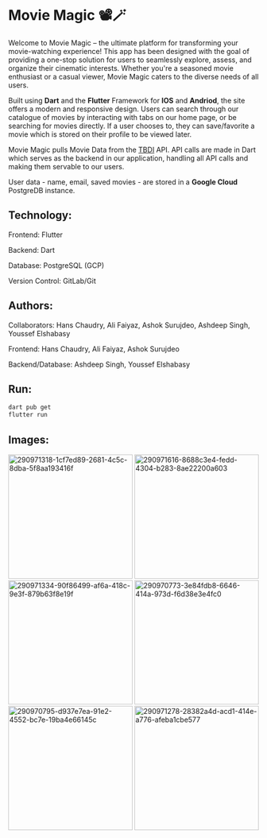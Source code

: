 # Movie Magic 📽🪄

Welcome to Movie Magic – the ultimate platform for transforming your movie-watching experience! This app has been designed with the goal of providing a one-stop solution for users to seamlessly explore, assess, and organize their cinematic interests. Whether you're a seasoned movie enthusiast or a casual viewer, Movie Magic caters to the diverse needs of all users.

Built using **Dart** and the **Flutter** Framework for **IOS** and **Andriod**, the site offers a modern and responsive design. Users can search through our catalogue of movies by interacting with tabs on our home page, or be searching for movies directly. If a user chooses to, they can save/favorite a movie which is stored on their profile to be viewed later. 

Movie Magic pulls Movie Data from the [TBDI](https://www.themoviedb.org/?language=en-US) API. API calls are made in Dart which serves as the backend in our application, handling all API calls and making them servable to our users. 

User data - name, email, saved movies - are stored in a **Google Cloud** PostgreDB instance. 

## Technology:
Frontend: Flutter

Backend: Dart

Database: PostgreSQL (GCP)

Version Control: GitLab/Git

## Authors: 

Collaborators: Hans Chaudry, Ali Faiyaz, Ashok Surujdeo, Ashdeep Singh, Youssef Elshabasy

Frontend: Hans Chaudry, Ali Faiyaz, Ashok Surujdeo

Backend/Database: Ashdeep Singh, Youssef Elshabasy

## Run:

```bash
dart pub get
flutter run
```

## Images: 
<img width="250" alt="290971318-1cf7ed89-2681-4c5c-8dba-5f8aa193416f" src="https://github.com/ashdeep-singh02/MovieMagic/assets/71999538/c9fa9cae-fe9d-45a2-938b-f597e9463296">
<img width="250" alt="290971616-8688c3e4-fedd-4304-b283-8ae22200a603" src="https://github.com/ashdeep-singh02/MovieMagic/assets/71999538/61592015-48ae-4e42-8241-dec8fceb87ab">
<img width="250" alt="290971334-90f86499-af6a-418c-9e3f-879b63f8e19f" src="https://github.com/ashdeep-singh02/MovieMagic/assets/71999538/cfcf645c-3d81-4171-afdd-732c58a49ffa">
<img width="250" alt="290970773-3e84fdb8-6646-414a-973d-f6d38e3e4fc0" src="https://github.com/ashdeep-singh02/MovieMagic/assets/71999538/f323379a-e3b5-4b2a-b8ff-ed67ffb3524d">
<img width="250" alt="290970795-d937e7ea-91e2-4552-bc7e-19ba4e66145c" src="https://github.com/ashdeep-singh02/MovieMagic/assets/71999538/e7ee2ebd-f138-48b0-be40-08634ebab02f">
<img width="250" alt="290971278-28382a4d-acd1-414e-a776-afeba1cbe577" src="https://github.com/ashdeep-singh02/MovieMagic/assets/71999538/06e8f6b3-ecdd-4e23-b18e-779e33f61c98">



